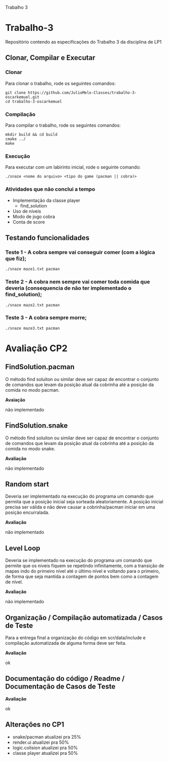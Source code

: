 Trabalho 3
# Trabalho-3
Repositório contendo as especificações do Trabalho 3 da disciplina de LP1

## Clonar, Compilar e Executar

### Clonar
Para clonar o trabalho, rode os seguintes comandos:
```
git clone https://github.com/JulioMelo-Classes/trabalho-3-oscarkemuel.git
cd trabalho-3-oscarkemuel
```

### Compilação
Para compilar o trabalho, rode os seguintes comandos:
```
mkdir build && cd build
cmake ../
make
```

### Execução
Para executar com um labirinto inicial, rode o seguinte comando:
```
./snaze <nome do arquivo> <tipo do game (pacman || cobra)>
```

### Atividades que não conclui a tempo
* Implementação da classe player
  * find_solution
* Uso de níveis
* Modo de jogo cobra
* Conta de score

## Testando funcionalidades
### Teste 1 - A cobra sempre vai conseguir comer (com a lógica que fiz);
```
./snaze maze1.txt pacman
```
### Teste 2 - A cobra nem sempre vai comer toda comida que deveria (consequencia de não ter implementado o find_solution);
```
./snaze maze2.txt pacman
```

### Teste 3 - A cobra sempre morre;
```
./snaze maze3.txt pacman
```


# Avaliação CP2

## FindSolution.pacman

O método find soluiton ou similar deve ser capaz de encontrar o conjunto de comandos que levam da posição atual da cobrinha até a posição da comida no modo pacman.

**Avaiação**

não implementado

## FindSolution.snake

O método find soluiton ou similar deve ser capaz de encontrar o conjunto de comandos que levam da posição atual da cobrinha até a posição da comida no modo snake.

**Avaliação**

não implementado

## Random start

Deveria ser implementado na execução do programa um comando que permita que a posição inicial seja sorteada aleatoriamente. A posição inicial precisa ser válida e não deve causar a cobrinha/pacman iniciar em uma posição encurralada.

**Avaliação**

não implementado

## Level Loop

Deveria se implementado na execução do programa um comando que permite que os níveis fiquem se repetindo infinitamente, com a transição de mapas indo do primeiro nível até o último nível e voltando para o primeiro, de forma que seja mantida a contagem de pontos bem como a contagem de nível.

**Avaliação**

não implementado

## Organização / Compilação automatizada / Casos de Teste

Para a entrega final a organização do código em scr/data/include e compilação automatizada de alguma forma deve ser feita.

**Avaliação**

ok

## Documentação do código / Readme / Documentação de Casos de Teste

**Avaliação**

ok

## Alterações no CP1

- snake/pacman atualizei pra 25%
- render.ui atualizei pra 50%
- logic.colision atualizei pra 50%
- classe player atualizei pra 50%